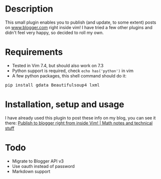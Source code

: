 # Description

This small plugin enables you to publish (and update, to some extent) posts on www.blogger.com right inside vim! I have tried a few other plugins and didn't feel very happy, so decided to roll my own.

# Requirements

* Tested in Vim 7.4, but should also work on 7.3
* Python support is required, check `echo has('python')` in vim
* A few python packages, this shell command should do it:

<pre>
pip install gdata Beautifulsoup4 lxml
</pre>

# Installation, setup and usage

I have already used this plugin to post these info on my blog, you can see it there:  <a href="http://www.kaiyin.co.vu/2014/07/publish-to-blogger-right-from-inside-vim.html">Publish to blogger right from inside Vim! | Math notes and technical stuff</a>

# Todo

* Migrate to Blogger API v3
* Use oauth instead of password
* Markdown support
